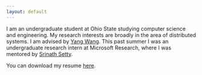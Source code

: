 ```yaml
---
layout: default
---
```


I am an undergraduate student at Ohio State studying computer science and engineering. My research interests are broadly in the area of distributed systems. I am advised by [Yang Wang](http://web.cse.ohio-state.edu/~wang.7564/). This past summer I was an undergraduate research intern at Microsoft Research, where I was mentored by [Srinath Setty](https://www.microsoft.com/en-us/research/people/srinath/).

You can download my resume [here](https://github.com/drewrip/resume/blob/master/resume.pdf).

